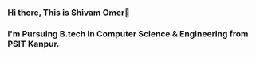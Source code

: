 ### Hi there, This is Shivam Omer👋
### I'm Pursuing B.tech in Computer Science & Engineering from PSIT Kanpur.

<!--
**shane-Coder/shane-Coder** is a ✨ _special_ ✨ repository because its `README.md` (this file) appears on your GitHub profile.

Here are some ideas to get you started:

- 🔭 I’m currently working on ...
- 🌱 I’m currently learning ...
- 👯 I’m looking to collaborate on ...
- 🤔 I’m looking for help with ...
- 💬 Ask me about ...
- 📫 How to reach me: ... https://www.linkedin.com/in/programmer-shivam/
- 😄 Pronouns: ...
- ⚡ Fun fact: ...
-->

